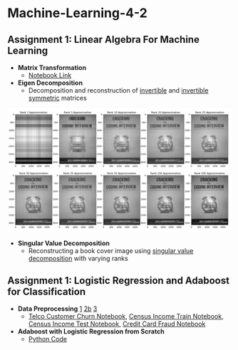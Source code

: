 # Machine-Learning-4-2

## Assignment 1: Linear Algebra For Machine Learning

* **Matrix Transformation**
    - [Notebook Link](/Linear-Algebra-For-ML/matrix-transformations-and-eigen-decomposition.ipynb)
* **Eigen Decomposition**
    - Decomposition and reconstruction of [invertible](/Linear-Algebra-For-ML/random_eigen.py) and [invertible symmetric](/Linear-Algebra-For-ML/symmetric_eigen.py) matrices

![svd image](/Linear-Algebra-For-ML/svd.png)

* **Singular Value Decomposition**
    - Reconstructing a book cover image using [singular value decomposition](/Linear-Algebra-For-ML/image_reconstruction.py) with varying ranks

## Assignment 1: Logistic Regression and Adaboost for Classification

- **Data Preprocessing**
[1]() [2b]() [3]()
    - [Telco Customer Churn Notebook](), [Census Income Train Notebook](), [Census Income Test Notebook](), [Credit Card Fraud Notebook]()
- **Adaboost with Logistic Regression from Scratch**
    - [Python Code]()